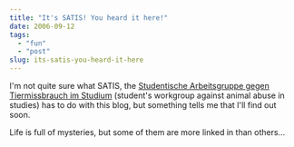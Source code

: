 ```yaml
---
title: "It's SATIS! You heard it here!"
date: 2006-09-12
tags: 
  - "fun"
  - "post"
slug: its-satis-you-heard-it-here
---
```


I'm not quite sure what SATIS, the [Studentische Arbeitsgruppe gegen Tiermissbrauch im Studium](http://www.satis.tierrechte.de/satis/ags.htm) (student's workgroup against animal abuse in studies) has to do with this blog, but something tells me that I'll find out soon.

Life is full of mysteries, but some of them are more linked in than others...

